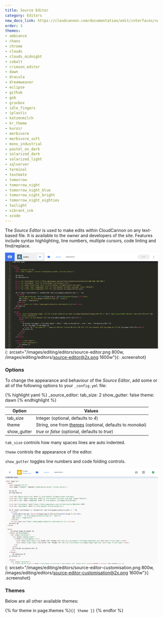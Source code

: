 ```yaml
---
title: Source Editor
category: Editors
new_docs_link: https://cloudcannon.com/documentation/edit/interfaces/source-editor/
order: 3
themes:
- ambiance
- chaos
- chrome
- clouds
- clouds_midnight
- cobalt
- crimson_editor
- dawn
- dracula
- dreamweaver
- eclipse
- github
- gob
- gruvbox
- idle_fingers
- iplastic
- katzenmilch
- kr_theme
- kuroir
- merbivore
- merbivore_soft
- mono_industrial
- pastel_on_dark
- solarized_dark
- solarized_light
- sqlserver
- terminal
- textmate
- tomorrow
- tomorrow_night
- tomorrow_night_blue
- tomorrow_night_bright
- tomorrow_night_eighties
- twilight
- vibrant_ink
- xcode
---
```


The *Source Editor* is used to make edits within CloudCannon on any text-based file. It is available to the owner and developers of the site.
Features include syntax highlighting, line numbers, multiple cursors, code linting and find/replace.

![Source Editor](/images/editing/editors/source-editor.png){: srcset="/images/editing/editors/source-editor.png 800w, /images/editing/editors/source-editor@2x.png 1600w"}{: .screenshot}

### Options

To change the appearance and behaviour of the *Source Editor*, add some or all of the following options to your `_config.yml` file:

{% highlight yaml %}
_source_editor:
  tab_size: 2
  show_gutter: false
  theme: dawn
{% endhighlight %}

| Option | Values |
| ------ | ------ |
| tab_size | Integer (optional, defaults to *4*) |
| theme | String, one from [themes](#themes) (optional, defaults to *monokai*) |
| show_gutter | *true* or *false* (optional, defaults to *true*) |

`tab_size` controls how many spaces lines are auto indented.

`theme` controls the appearance of the editor.

`show_gutter` toggles line numbers and code folding controls.

![Customised Source Editor](/images/editing/editors/source-editor-customisation.png){: srcset="/images/editing/editors/source-editor-customisation.png 800w, /images/editing/editors/source-editor-customisation@2x.png 1600w"}{: .screenshot}

### Themes

Below are all other available themes:

{% for theme in page.themes %}`{{ theme }}` {% endfor %}
